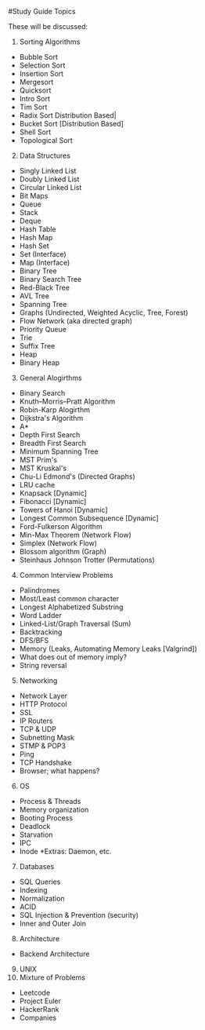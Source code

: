 #Study Guide Topics


These will be discussed:

1. Sorting Algorithms
  * Bubble Sort
  * Selection Sort
  * Insertion Sort
  * Mergesort
  * Quicksort
  * Intro Sort
  * Tim Sort
  * Radix Sort Distribution Based|
  * Bucket Sort [Distribution Based]
  * Shell Sort
  * Topological Sort
2. Data Structures
  * Singly Linked List
  * Doubly Linked List
  * Circular Linked List
  * Bit Maps
  * Queue
  * Stack
  * Deque
  * Hash Table
  * Hash Map
  * Hash Set
  * Set (Interface)
  * Map (Interface)
  * Binary Tree
  * Binary Search Tree
  * Red-Black Tree
  * AVL Tree
  * Spanning Tree
  * Graphs (Undirected, Weighted Acyclic, Tree, Forest)
  * Flow Network (aka directed graph)
  * Priority Queue
  * Trie
  * Suffix Tree
  * Heap
  * Binary Heap
3.  General Alogirthms
  * Binary Search
  * Knuth–Morris–Pratt Algorithm
  * Robin-Karp Alogirthm
  * Dijkstra's Algorithm
  * A*
  * Depth First Search
  * Breadth First Search
  * Minimum Spanning Tree
  * MST Prim's
  * MST Kruskal's
  * Chu-Li Edmond's (Directed Graphs)
  * LRU cache
  * Knapsack [Dynamic]
  * Fibonacci [Dynamic]
  * Towers of Hanoi [Dynamic]
  * Longest Common Subsequence [Dynamic]
  * Ford-Fulkerson Algorithm
  * Min-Max Theorem (Network Flow)
  * Simplex (Network Flow)
  * Blossom algorithm (Graph)
  * Steinhaus Johnson Trotter (Permutations)
4. Common Interview Problems
  * Palindromes
  * Most/Least common character
  * Longest Alphabetized Substring
  * Word Ladder
  * Linked-List/Graph Traversal (Sum)
  * Backtracking
  * DFS/BFS
  * Memory (Leaks, Automating Memory Leaks [Valgrind])
  * What does out of memory imply?
  * String reversal
5. Networking
  * Network Layer
  * HTTP Protocol
  * SSL
  * IP Routers
  * TCP & UDP
  * Subnetting Mask
  * STMP & POP3
  * Ping
  * TCP Handshake
  * Browser; what happens?
6. OS
  * Process & Threads
  * Memory organization
  * Booting Process
  * Deadlock
  * Starvation
  * IPC
  * Inode
  *Extras: Daemon, etc.
7. Databases
  * SQL Queries
  * Indexing
  * Normalization
  * ACID
  * SQL Injection & Prevention (security)
  * Inner and Outer Join
8. Architecture
  * Backend Architecture
9. UNIX
99. Mixture of Problems
  * Leetcode
  * Project Euler
  * HackerRank
  * Companies
